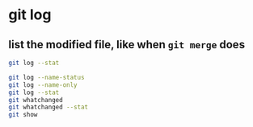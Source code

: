 # git log

## list the modified file, like when `git merge` does

```bash
git log --stat
```

```bash
git log --name-status
git log --name-only
git log --stat
git whatchanged
git whatchanged --stat
git show
```
